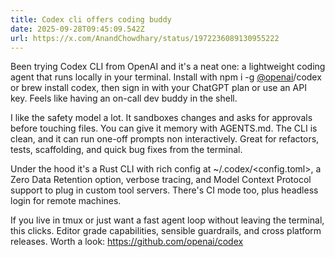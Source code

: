 ```yaml
---
title: Codex cli offers coding buddy
date: 2025-09-28T09:45:09.542Z
url: https://x.com/AnandChowdhary/status/1972236089130955222
---
```


Been trying Codex CLI from OpenAI and it's a neat one: a lightweight coding agent that runs locally in your terminal. Install with npm i -g [@openai](https://x.com/openai)/codex or brew install codex, then sign in with your ChatGPT plan or use an API key. Feels like having an on-call dev buddy in the shell.  
  
I like the safety model a lot. It sandboxes changes and asks for approvals before touching files. You can give it memory with AGENTS.md. The CLI is clean, and it can run one-off prompts non interactively. Great for refactors, tests, scaffolding, and quick bug fixes from the terminal.  
  
Under the hood it's a Rust CLI with rich config at \~/.codex/<config.toml>, a Zero Data Retention option, verbose tracing, and Model Context Protocol support to plug in custom tool servers. There's CI mode too, plus headless login for remote machines.  
  
If you live in tmux or just want a fast agent loop without leaving the terminal, this clicks. Editor grade capabilities, sensible guardrails, and cross platform releases. Worth a look: <https://github.com/openai/codex>
